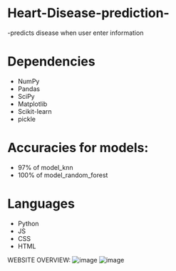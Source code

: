 # Heart-Disease-prediction-
-predicts disease when user enter information 

# Dependencies


- NumPy
- Pandas
- SciPy
- Matplotlib
- Scikit-learn
- pickle

# Accuracies for models:

- 97% of model_knn
- 100% of model_random_forest



# Languages 
- Python 
- JS
- CSS
- HTML








WEBSITE OVERVIEW:
![image](https://user-images.githubusercontent.com/80022378/220348999-f76163ee-4070-4990-ac64-fb3975394289.png)
![image](https://user-images.githubusercontent.com/80022378/220349157-d6fb35d4-08fa-4781-b931-36d4359d3d98.png)

